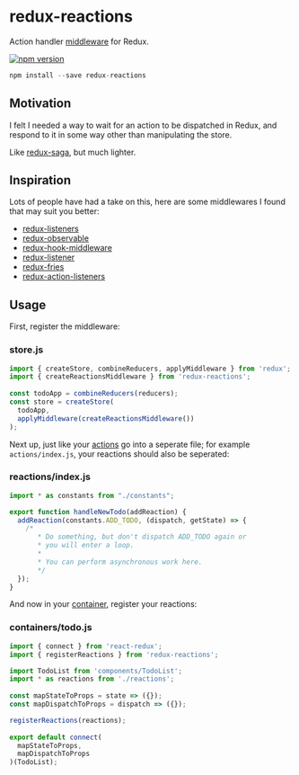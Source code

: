 # redux-reactions

Action handler [middleware](https://redux.js.org/advanced/middleware) for Redux.

[![npm version](https://img.shields.io/npm/v/redux-reactions.svg?style=flat-square)](https://www.npmjs.com/package/redux-reactions)

```js
npm install --save redux-reactions
```

## Motivation

I felt I needed a way to wait for an action to be dispatched in Redux, and respond to it in some way other than manipulating the store.

Like [redux-saga](https://redux-saga.js.org/), but much lighter.

## Inspiration

Lots of people have had a take on this, here are some middlewares I found that may suit you better:

- [redux-listeners](https://github.com/Gaya/redux-listeners)
- [redux-observable](https://redux-observable.js.org/)
- [redux-hook-middleware](https://github.com/kamataryo/redux-hook-middleware)
- [redux-listener](https://github.com/kouhin/redux-listener)
- [redux-fries](https://github.com/nicolasdelfino/redux-fries)
- [redux-action-listeners](https://github.com/rhythnic/redux-action-listeners)

## Usage

First, register the middleware:

### store.js

```js
import { createStore, combineReducers, applyMiddleware } from 'redux';
import { createReactionsMiddleware } from 'redux-reactions';
​
const todoApp = combineReducers(reducers);
const store = createStore(
  todoApp,
  applyMiddleware(createReactionsMiddleware())
);
```

Next up, just like your [actions](https://redux.js.org/basics/exampletodolist#action-creators) go into a seperate file; for example `actions/index.js`, your reactions should also be seperated:

### reactions/index.js

```js
import * as constants from "./constants";

export function handleNewTodo(addReaction) {
  addReaction(constants.ADD_TODO, (dispatch, getState) => {
    /*
       * Do something, but don't dispatch ADD_TODO again or
       * you will enter a loop.
       * 
       * You can perform asynchronous work here.
       */
  });
}
```

And now in your [container](https://redux.js.org/basics/usagewithreact#implementing-container-components), register your reactions:

### containers/todo.js

```js
import { connect } from 'react-redux';
import { registerReactions } from 'redux-reactions';

import TodoList from 'components/TodoList';
import * as reactions from './reactions';
​
const mapStateToProps = state => ({});
const mapDispatchToProps = dispatch => ({});

registerReactions(reactions);
​
export default connect(
  mapStateToProps,
  mapDispatchToProps
)(TodoList);
```
